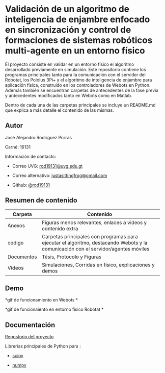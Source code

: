 # Validación de un algoritmo de inteligencia de enjambre enfocado en sincronización y control de formaciones de sistemas robóticos multi-agente en un entorno físico 

El proyecto consiste en validar en un entorno físico el algoritmo desarrollado previamente en simulación. Este repositorio contiene los programas principales tanto para la comunicación con el servidor del Robotat, los Pololus 3Pi+ y el algoritmo de inteligencia de enjambre para aplicación física, construido en los controladores de Webots en Python. Además también se encuentran carpetas de antecedentes de la fase previa y antecedentes modificados tanto en Webots como en Matlab.

Dentro de cada una de las carpetas principales se incluye un README.md que explica a más detalle el contenido de las mismas.


## Autor

José Alejandro Rodríguez Porras 

Carné: 19131

Información de contacto: 

- Correo UVG: rod19131@uvg.edu.gt

- Correo alternativo: justasittingfrog@gmail.com

- Github: [@rod19131](https://github.com/rod19131)


## Resumen de contenido

| Carpeta             | Contenido                                                                |
| ----------------- | ------------------------------------------------------------------ |
| Anexos | Figuras menos relevantes, enlaces a videos y contenido extra |
| codigo | Carpetas principales con programas para ejecutar el algoritmo, destacando Webots y la comunicación con el servidor/agentes móviles |
| Documentos | Tésis, Protocolo y Figuras |
| Videos | Simulaciones, Corridas en físico, explicaciones y demos |


## Demo

*gif de funcionamiento en Webots *

*gif de funcionaiento en entorno físico Robotat *


## Documentación

[Repostorio del proyecto](https://github.com/rod19131/tesisAlejandro)

Librerías principales de Python para :

- [scipy](https://scipy.org/)

- [numpy](https://numpy.org/)
